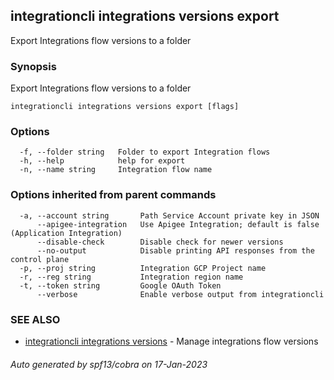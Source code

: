 ## integrationcli integrations versions export

Export Integrations flow versions to a folder

### Synopsis

Export Integrations flow versions to a folder

```
integrationcli integrations versions export [flags]
```

### Options

```
  -f, --folder string   Folder to export Integration flows
  -h, --help            help for export
  -n, --name string     Integration flow name
```

### Options inherited from parent commands

```
  -a, --account string       Path Service Account private key in JSON
      --apigee-integration   Use Apigee Integration; default is false (Application Integration)
      --disable-check        Disable check for newer versions
      --no-output            Disable printing API responses from the control plane
  -p, --proj string          Integration GCP Project name
  -r, --reg string           Integration region name
  -t, --token string         Google OAuth Token
      --verbose              Enable verbose output from integrationcli
```

### SEE ALSO

* [integrationcli integrations versions](integrationcli_integrations_versions.md)	 - Manage integrations flow versions

###### Auto generated by spf13/cobra on 17-Jan-2023
